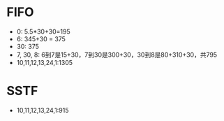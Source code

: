 # FIFO

- 0: 5.5*30+30=195
- 6: 345+30 = 375
- 30: 375
- 7, 30, 8: 6到7是15+30，7到30是300+30，30到8是80+310+30，共795
- 10,11,12,13,24,1:1305

# SSTF

- 10,11,12,13,24,1:915

